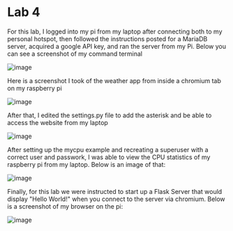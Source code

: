 # Lab 4

<p>For this lab, I logged into my pi from my laptop after connecting both to my personal hotspot, then followed the instructions posted for a MariaDB server, acquired a google API key, and ran the server from my Pi. Below you can see a screenshot of my command terminal</p>

![image](https://github.com/cromero2/Design6/assets/98184880/3da6b2f8-2c67-4b22-a8c5-0828b00e0a30)


<p>Here is a screenshot I took of the weather app from inside a chromium tab on my raspberry pi</p>

![image](https://github.com/cromero2/Design6/assets/98184880/b0d8e51c-5962-470a-bd12-691d3e61408d)

<p> After that, I edited the settings.py file to add the asterisk and be able to access the website from my laptop</p>

![image](https://github.com/cromero2/Design6/assets/98184880/2bad7083-9515-48c8-a1c2-39d8038a2214)

<p>After setting up the mycpu example and recreating a superuser with a correct user and passwork, I was able to view the CPU statistics of my raspberry pi from my laptop. Below is an image of that:</p>

![image](https://github.com/cromero2/Design6/assets/98184880/7c7f1630-0577-4b20-a31e-c046cd7a4df3)

<p>Finally, for this lab we were instructed to start up a Flask Server that would display "Hello World!" when you connect to the server via chromium. Below is a screenshot of my browser on the pi:</p>

![image](https://github.com/cromero2/Design6/assets/98184880/6f23b63a-4d29-4579-976f-046d36ffb1c0)

